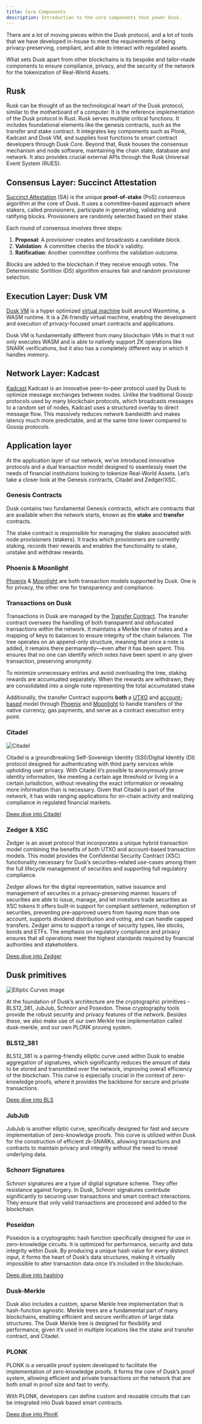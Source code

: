 ```yaml
---
title: Core Components
description: Introduction to the core components that power Dusk.
---
```


There are a lot of moving pieces within the Dusk protocol, and a lot of tools that we have developed in-house to meet the requirements of being privacy-preserving, compliant, and able to interact with regulated assets.

What sets Dusk apart from other blockchains is its bespoke and tailor-made components to ensure compliance, privacy, and the security of the network for the tokenization of Real-World Assets.

## Rusk

Rusk can be thought of as the technological heart of the Dusk protocol, similar to the motherboard of a computer. It is the reference implementation of the Dusk protocol in Rust. Rusk serves multiple critical functions. It includes foundational elements like the genesis contracts, such as the transfer and stake contract. It integrates key components such as Plonk, Kadcast and Dusk VM, and supplies host functions to smart contract developers through Dusk Core. Beyond that, Rusk houses the consensus mechanism and node software, maintaining the chain state, database and network. It also provides crucial external APIs through the Rusk Universal Event System (RUES).

## Consensus Layer: Succinct Attestation

[Succinct Attestation](/learn/deep-dive/succinct-attestation) (SA) is the unique **proof-of-stake** (PoS) consensus algorithm at the core of Dusk. It uses a committee-based approach where stakers, called provisioners, participate in generating, validating and ratifying blocks. Provisioners are randomly selected based on their stake.

Each round of consensus involves three steps: 
1. **Proposal**: A provisioner creates and broadcasts a candidate block.
2. **Validation**: A committee checks the block's validity.
3. **Ratification**: Another committee confirms the validation outcome.

Blocks are added to the blockchain if they receive enough votes. The Deterministic Sortition (DS) algorithm ensures fair and random provisioner selection.
 
## Execution Layer: Dusk VM

[Dusk VM](/learn/deep-dive/dusk-vm) is a hyper optimized <a href="https://en.wikipedia.org/wiki/Virtual_machine#Process_virtual_machines" target="_blank">virtual machine</a> built around Wasmtime, a WASM runtime. It is a ZK-friendly virtual machine, enabling the development and execution of privacy-focused smart contracts and applications. 

Dusk VM is fundamentally different from many blockchain VMs in that it not only executes WASM and is able to natively support ZK operations like SNARK verifications, but it also has a completely different way in which it handles memory.

## Network Layer: Kadcast

<a href="https://github.com/dusk-network/kadcast/blob/main/README.md" target="_blank">Kadcast</a> Kadcast is an innovative peer-to-peer protocol used by Dusk to optimize message exchanges between nodes. Unlike the traditional Gossip protocols used by many blockchain protocols, which broadcasts messages to a random set of nodes, Kadcast uses a structured overlay to direct message flow. This massively reduces network bandwidth and makes latency much more predictable, and at the same time lower compared to Gossip protocols.
 
## Application layer

At the application layer of our network, we’ve introduced innovative protocols and a dual transaction model designed to seamlessly meet the needs of financial institutions looking to tokenize Real-World Assets. Let’s take a closer look at the Genesis contracts, Citadel and Zedger/XSC.

### Genesis Contracts

Dusk contains two fundamental Genesis contracts, which are contracts that are available when the network starts, known as the **stake** and **transfer** contracts. 

The stake contract is responsible for managing the stakes associated with node provisioners (stakers). It tracks which provisioners are currently staking, records their rewards and enables the functionality to stake, unstake and withdraw rewards.

### Phoenix & Moonlight

[Phoenix](/learn/tx-models#phoenix) & [Moonlight](/learn/tx-models#moonlight) are both transaction models supported by Dusk. One is for privacy, the other one for transparency and compliance.

### Transactions on Dusk

Transactions in Dusk are managed by the <a href="https://github.com/dusk-network/rusk/tree/master/contracts/transfer" target="_blank">Transfer Contract</a>. The transfer contract oversees the handling of both transparent and obfuscated transactions within the network. It maintains a Merkle tree of notes and a mapping of keys to balances to ensure integrity of the chain balances. The tree operates on an append-only structure, meaning that once a note is added, it remains there permanently—even after it has been spent. This ensures that no one can identify which notes have been spent in any given transaction, preserving anonymity.

To minimize unnecessary entries and avoid overloading the tree, staking rewards are accumuated separately. When the rewards are withdrawn, they are consolidated into a single note representing the total accumulated stake

Additionally, the transfer Contract supports **both** a [UTXO](/learn/tx-models#utxos) and [account-based](/learn/tx-models#account-model) model through [Phoenix](/learn/tx-models#phoenix) and [Moonlight](/learn/tx-models#moonlight) to handle transfers of the native currency, gas payments, and serve as a contract execution entry point.

### Citadel

![Citadel](../../../assets/citadel.gif)

Citadel is a groundbreaking Self-Sovereign Identity (SSI)/Digital Identity (DI) protocol designed for authenticating with third party services while upholding user privacy. With Citadel it’s possible to anonymously prove identity information, like meeting a certain age threshold or living in a certain jurisdiction, without revealing the exact information or revealing more information than is necessary. Given that Citadel is part of the network, it has wide ranging applications for on-chain activity and realizing compliance in regulated financial markets.

[Deep dive into Citadel](/developer/digital-identity/protocol) 

### Zedger & XSC

Zedger is an asset protocol that incorporates a unique hybrid transaction model combining the benefits of both UTXO and account-based transaction models. This model provides the Confidential Security Contract (XSC) functionality necessary for Dusk’s securities-related use-cases among them the full lifecycle management of securities and supporting full regulatory compliance.

Zedger allows for the digital representation, native issuance and management of securites in a privacy-preserving manner. Issuers of securities are able to issue, manage, and let investors trade securities as XSC tokens It offers built-in support for compliant settlement, redemption of securities, preventing pre-approved users from having more than one account, supports dividend distribution and voting, and can handle capped transfers. Zedger aims to support a range of security types, like stocks, bonds and ETFs. The emphasis on regulatory compliance and privacy ensures that all operations meet the highest standards required by financial authorities and stakeholders.

[Deep dive into Zedger](/learn/deep-dive/transaction_models/zedger) 

## Dusk primitives

![Elliptic Curves image](../../../assets/elliptic_curves.png)

At the foundation of Dusk’s architecture are the cryptographic primitives - BLS12_381, JubJub, Schnorr and Poseidon. These cryptography tools provide the robust security and privacy features of the network. Besides these, we also make use of our own Merkle tree implementation called dusk-merkle, and our own PLONK proving system.

### BLS12_381

BLS12_381 is a pairing-friendly elliptic curve used within Dusk to enable aggregation of signatures, which significantly reduces the amount of data to be stored and transmitted over the network, improving overall efficiency of the blockchain. This curve is especially crucial in the context of zero-knowledge proofs, where it provides the backbone for secure and private transactions.

[Deep dive into BLS](/learn/deep-dive/cryptography/bls) 

### JubJub

JubJub is another elliptic curve, specifically designed for fast and secure implementation of zero-knowledge proofs. This curve is utilized within Dusk for the construction of efficient zk-SNARKs, allowing transactions and contracts to maintain privacy and integrity without the need to reveal underlying data.

### Schnorr Signatures

Schnorr signatures are a type of digital signature scheme. They offer resistance against forgery. In Dusk, Schnorr signatures contribute significantly to securing user transactions and smart contract interactions. They ensure that only valid transactions are processed and added to the blockchain.

### Poseidon

Poseidon is a cryptographic hash function specifically designed for use in zero-knowledge circuits. It is optimized for performance, security and data integrity within Dusk. By producing a unique hash value for every distinct input, it forms the heart of Dusk’s data structures, making it virtually impossible to alter transaction data once it’s included in the blockchain.

[Deep dive into hashing](/learn/deep-dive/cryptography/hashing)

### Dusk-Merkle

Dusk also includes a custom, sparse Merkle tree implementation that is hash-function agnostic. Merkle trees are a fundamental part of many blockchains, enabling efficient and secure verification of large data structures. The Dusk Merkle tree is designed for flexibility and performance, given it’s used in multiple locations like the stake and transfer contract, and Citadel. 
 
### PLONK

PLONK is a versatile proof system developed to facilitate the implementation of zero-knowledge proofs. It forms the core of Dusk’s proof system, allowing efficient and private transactions on the network that are both small in proof size and fast to verify. 

With PLONK, developers can define custom and reusable circuits that can be integrated into Dusk based smart contracts. 

[Deep dive into PlonK](/learn/deep-dive/cryptography/plonk) 